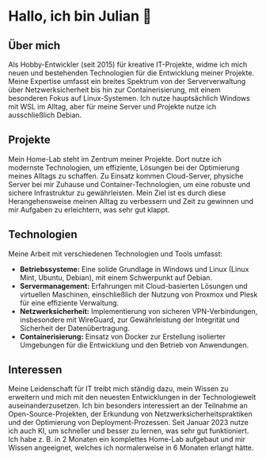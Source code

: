 # Hallo, ich bin Julian 👋

## Über mich
Als Hobby-Entwickler (seit 2015) für kreative IT-Projekte, widme ich mich neuen und bestehenden Technologien für die Entwicklung meiner Projekte.
Meine Expertise umfasst ein breites Spektrum von der Serververwaltung über Netzwerksicherheit bis hin zur Containerisierung, mit einem besonderen Fokus auf Linux-Systemen.
Ich nutze hauptsächlich Windows mit WSL im Alltag, aber für meine Server und Projekte nutze ich ausschließlich Debian.

## Projekte
Mein Home-Lab steht im Zentrum meiner Projekte. Dort nutze ich modernste Technologien, um effiziente, Lösungen bei der Optimierung meines Alltags zu schaffen.
Zu Einsatz kommen Cloud-Server, physiche Server bei mir Zuhause und Container-Technologien, um eine robuste und sichere Infrastruktur zu gewährleisten.
Mein Ziel ist es durch diese Herangehensweise meinen Alltag zu verbessern und Zeit zu gewinnen und mir Aufgaben zu erleichtern, was sehr gut klappt.

## Technologien
Meine Arbeit mit verschiedenen Technologien und Tools umfasst:
- **Betriebssysteme:** Eine solide Grundlage in Windows und Linux (Linux Mint, Ubuntu, Debian), mit einem Schwerpunkt auf Debian.
- **Servermanagement:** Erfahrungen mit Cloud-basierten Lösungen und virtuellen Maschinen, einschließlich der Nutzung von Proxmox und Plesk für eine effiziente Verwaltung.
- **Netzwerksicherheit:** Implementierung von sicheren VPN-Verbindungen, insbesondere mit WireGuard, zur Gewährleistung der Integrität und Sicherheit der Datenübertragung.
- **Containerisierung:** Einsatz von Docker zur Erstellung isolierter Umgebungen für die Entwicklung und den Betrieb von Anwendungen.

## Interessen
Meine Leidenschaft für IT treibt mich ständig dazu, mein Wissen zu erweitern und mich mit den neuesten Entwicklungen in der Technologiewelt auseinanderzusetzen. Ich bin besonders interessiert an der Teilnahme an Open-Source-Projekten, der Erkundung von Netzwerksicherheitspraktiken und der Optimierung von Deployment-Prozessen.
Seit Januar 2023 nutze ich auch KI, um schneller und besser zu lernen, was sehr gut funktioniert. Ich habe z. B. in 2 Monaten ein komplettes Home-Lab aufgebaut und mir Wissen angeeignet, welches ich normalerweise in 6 Monaten erlangt hätte.